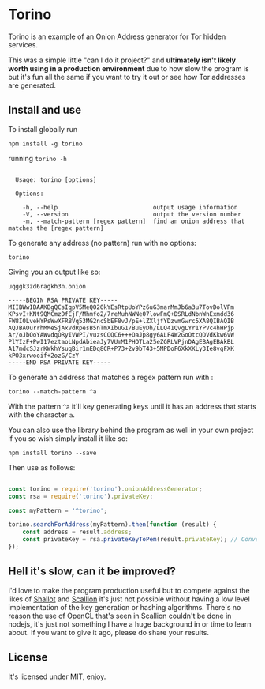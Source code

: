 # Torino

Torino is an example of an Onion Address generator for Tor hidden services.

This was a simple little "can I do it project?" and **ultimately isn't
likely worth using in a production environment** due to how slow
the program is but it's fun all the same if you want to try it out 
or see how Tor addresses are generated. 

## Install and use

To install globally run

```
npm install -g torino
```

running ```torino -h``` 

```

  Usage: torino [options]

  Options:

    -h, --help                           output usage information
    -V, --version                        output the version number
    -m, --match-pattern [regex pattern]  find an onion address that matches the [regex pattern]
```

To generate any address (no pattern) run with no options:

```
torino
```

Giving you an output like so:

```
uqggk3zd6ragkh3n.onion

-----BEGIN RSA PRIVATE KEY-----
MIIBWwIBAAKBgQCsIqpV5MeQO20kYEsRtpUoYPz6uG3marMmJb6a3u7TovDolVPm
KPsvI+KNt9QMCmzDfEjF/Mhmfo2/7reMuhNWNe07lowFmQ+DSRLdNbnWnExmdd36
FW8I0LveHYPsWwXFR8Vq53MG2ncSbEF8vJ/pE+lZXljfYDzvmGwrc5XA8QIBAQIB
AQJBAOurrhMMeSjAxVdRpesB5nTmXIbuG1/BuEyDh/LLQ41QvgLYr1YPVc4hHPjp
Ar/oJbOoYAWvdqORyIVWPI/vuzsCQQC6+++OaJp8gy6ALF4W2GoOtcQDVdKkw6VW
PlYIzF+PwI17eztaoLNpdAbieaJy7VUmM1PHOTLa25eZGRLVPjnDAgEBAgEBAkBL
A17mdcSJzrKWkhYsuqBir1mEDq8CR+P73+2v9bT43+5MPDoF6XkXKLy3Ie8vgFXK
kPO3xrwooif+2ozG/CzY
-----END RSA PRIVATE KEY-----
```

To generate an address that matches a regex pattern run with :

```
torino --match-pattern ^a
```

With the pattern ```^a``` it'll key generating keys until it has an address that starts with the character ```a```.

You can also use the library behind the program as well in your own project if you so wish simply install it like so:

```
npm install torino --save
```

Then use as follows:

```js

const torino = require('torino').onionAddressGenerator;
const rsa = require('torino').privateKey;

const myPattern = '^torino';

torino.searchForAddress(myPattern).then(function (result) {
    const address = result.address;
    const privateKey = rsa.privateKeyToPem(result.privateKey); // Converts it to a PEM format for use in Tor
});
```

## Hell it's slow, can it be improved?

I'd love to make the program production useful but to compete against the likes of
[Shallot](https://github.com/katmagic/Shallot) and [Scallion](https://github.com/lachesis/scallion)
it's just not possible without having a low level implementation of the key generation
or hashing algorithms. There's no reason the use of OpenCL that's seen in Scallion couldn't be done in nodejs,
it's just not something I have a huge background in or time to learn about. If you
want to give it ago, please do share your results.

## License

It's licensed under MIT, enjoy.
